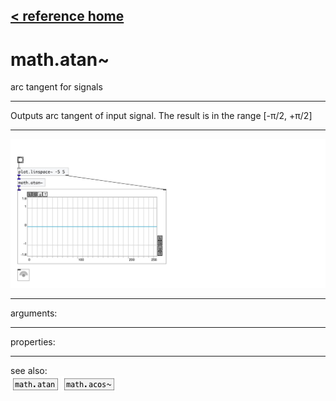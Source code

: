 [< reference home](index.html)
---

# math.atan~


arc tangent for signals

---

Outputs arc tangent of input signal. The result is in the range [-π/2, +π/2]
<br>


---


![example](examples/math.atan~-example.jpg)

---
arguments:


---
properties:


---
see also:<br>
[![math.atan](img/object_math.atan.png)](math.atan.html)
[![math.acos~](img/object_math.acos~.png)](math.acos~.html)
